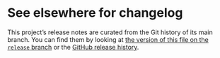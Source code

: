 # See elsewhere for changelog

This project’s release notes are curated from the Git history of its main
branch. You can find them by looking at [the version of this file on the
`release` branch][branch] or the [GitHub release history][gh-releases].

[branch]: https://github.com/pkgw/daschlab/blob/release/CHANGELOG.md
[gh-releases]: https://github.com/pkgw/daschlab/releases

